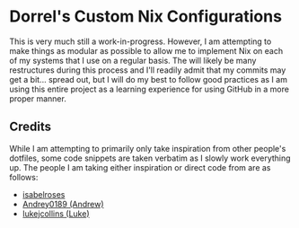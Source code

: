 # Dorrel's Custom Nix Configurations

This is very much still a work-in-progress. However, I am attempting to make things as modular as possible to allow me to implement Nix on each of my systems that I use on a regular basis. The will likely be many restructures during this process and I'll readily admit that my commits may get a bit... spread out, but I will do my best to follow good practices as I am using this entire project as a learning experience for using GitHub in a more proper manner.

## Credits
While I am attempting to primarily only take inspiration from other people's dotfiles, some code snippets are taken verbatim as I slowly work everything up. The people I am taking either inspiration or direct code from are as follows:

- [isabelroses](https://github.com/isabelroses)
- [Andrey0189 (Andrew)](https://github.com/Andrey0189)
- [lukejcollins (Luke)](https://github.com/lukejcollins)
